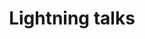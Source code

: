 ---
title: "Lightning talks"
time: 10:30-11:15
type: session
session_type: lightning
weight: 5
talks:
    "Room 1":
        - 12-på-tide-å-droppe-redux-og-all-annen-global-state
        - 14-ett-ord-kan-velte-prosjektet-ditt
        - 29-bli-litt-bedre-med-å-jobb-litt-mindre-hver-dag
        - 138-hjemmesnekra-spillmotor-i-kotlin-millisekund-om-gangen
    "Room 2":
        - 26-objects-as-a-means-of-abstraction
        - 25-objects-as-a-means-of-distraction-or-how-fp-helps-me-get-my-job-done
        - 47-dependency-confusion
        - 70-strengthen-your-code-review-skills
    "Room 3":
        - 76-mdm-pattern-working-with-a-legacy-master-database
        - 78-incidents-are-a-new-normal
        - 81-regex-oriented-programming
        - 82-how-i-tricked-the-robot-to-do-my-work-and-got-away-with-it
---